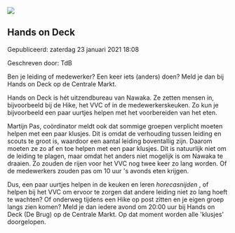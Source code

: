 


![](https://nawaka.scouting.nl/images/articles/38528911_1850320678380605_4679604019906215936_o.jpg)


Hands on Deck
--------------





 Gepubliceerd: zaterdag 23 januari 2021 18:08
   

 Geschreven door: TdB
   




 Ben je leiding of medewerker? Een keer iets (anders) doen? Meld je dan bij Hands on Deck op de Centrale Markt.
 



 Hands on Deck is hét uitzendbureau van Nawaka. Ze zetten mensen in, bijvoorbeeld bij de Hike, het VVC of in de medewerkerskeuken. Zo kun je bijvoorbeeld een paar uurtjes helpen met het voorbereiden van het eten.
 



 Martijn Pas, coördinator meldt ook dat sommige groepen verplicht moeten helpen met een paar klusjes. Dit is omdat de verhouding tussen leiding en scouts te groot is, waardoor een aantal leiding boventallig zijn. Daarom moeten ze zo af en toe helpen met een paar klusjes. Dit is natuurlijk niet om de leiding te plagen, maar omdat het anders niet mogelijk is om Nawaka te draaien. Zo zouden de rijen voor het VVC nog twee keer zo lang worden. Of de medewerkers zouden pas om 10 uur 's avonds eten krijgen.
 



 Dus, een paar uurtjes helpen in de keuken en leren
 *horecasnijden* 
 , of helpen bij het VVC om ervoor te zorgen dat andere leiding niet zo lang hoeft te wachten? Of onderweg tijdens een Hike op post zitten en je eigen groep langs zien komen? Meld je dan iedere avond om 20:00 uur bij Hands on Deck (De Brug) op de Centrale Markt. Op dat moment worden alle 'klusjes' doorgelopen.
 




